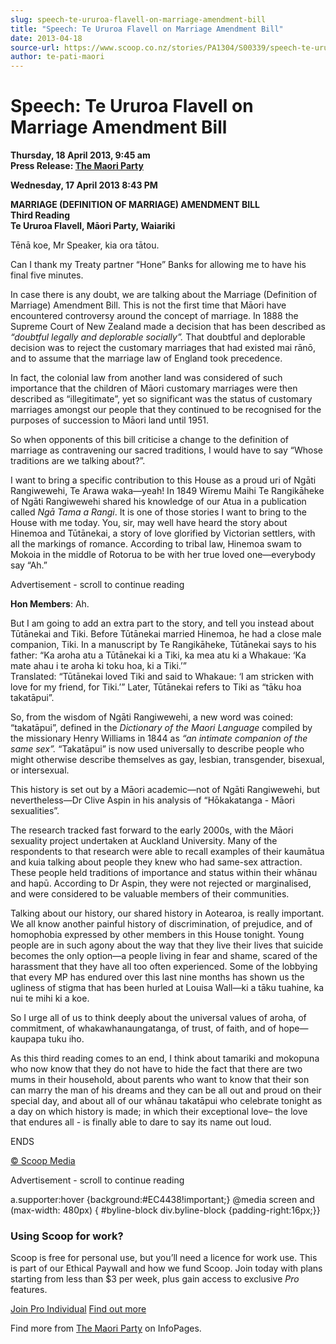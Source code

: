 ```yaml
---
slug: speech-te-ururoa-flavell-on-marriage-amendment-bill
title: "Speech: Te Ururoa Flavell on Marriage Amendment Bill"
date: 2013-04-18
source-url: https://www.scoop.co.nz/stories/PA1304/S00339/speech-te-ururoa-flavell-on-marriage-amendment-bill.htm
author: te-pati-maori
---
```

Speech: Te Ururoa Flavell on Marriage Amendment Bill
====================================================

**Thursday, 18 April 2013, 9:45 am**  
**Press Release: [The Maori Party](https://info.scoop.co.nz/The_Maori_Party)**

**Wednesday, 17 April 2013 8:43 PM**

**MARRIAGE (DEFINITION OF MARRIAGE) AMENDMENT BILL**  
**Third Reading**  
**Te Ururoa Flavell, Māori Party, Waiariki**

Tēnā koe, Mr Speaker, kia ora tātou.

Can I thank my Treaty partner “Hone” Banks for allowing me to have his final five minutes.

In case there is any doubt, we are talking about the Marriage (Definition of Marriage) Amendment Bill. This is not the first time that Māori have encountered controversy around the concept of marriage. In 1888 the Supreme Court of New Zealand made a decision that has been described as _“doubtful legally and deplorable socially”._ That doubtful and deplorable decision was to reject the customary marriages that had existed mai rānō, and to assume that the marriage law of England took precedence.

In fact, the colonial law from another land was considered of such importance that the children of Māori customary marriages were then described as “illegitimate”, yet so significant was the status of customary marriages amongst our people that they continued to be recognised for the purposes of succession to Māori land until 1951.

So when opponents of this bill criticise a change to the definition of marriage as contravening our sacred traditions, I would have to say “Whose traditions are we talking about?”.

I want to bring a specific contribution to this House as a proud uri of Ngāti Rangiwewehi, Te Arawa waka—yeah! In 1849 Wīremu Maihi Te Rangikāheke of Ngāti Rangiwewehi shared his knowledge of our Atua in a publication called _Ngā Tama a Rangi_. It is one of those stories I want to bring to the House with me today. You, sir, may well have heard the story about Hinemoa and Tūtānekai, a story of love glorified by Victorian settlers, with all the markings of romance. According to tribal law, Hinemoa swam to Mokoia in the middle of Rotorua to be with her true loved one—everybody say “Ah.”

Advertisement - scroll to continue reading





**Hon Members**: Ah.

But I am going to add an extra part to the story, and tell you instead about Tūtānekai and Tiki. Before Tūtānekai married Hinemoa, he had a close male companion, Tiki. In a manuscript by Te Rangikāheke, Tūtānekai says to his father: “Ka aroha atu a Tūtānekai ki a Tiki, ka mea atu ki a Whakaue: ‘Ka mate ahau i te aroha ki toku hoa, ki a Tiki.’”  
Translated: “Tūtānekai loved Tiki and said to Whakaue: ‘I am stricken with love for my friend, for Tiki.’” Later, Tūtānekai refers to Tiki as “tāku hoa takatāpui”.

So, from the wisdom of Ngāti Rangiwewehi, a new word was coined: “takatāpui”, defined in the _Dictionary of the Maori Language_ compiled by the missionary Henry Williams in 1844 as _“an intimate companion of the same sex”._ “Takatāpui” is now used universally to describe people who might otherwise describe themselves as gay, lesbian, transgender, bisexual, or intersexual.

This history is set out by a Māori academic—not of Ngāti Rangiwewehi, but nevertheless—Dr Clive Aspin in his analysis of “Hōkakatanga - Māori sexualities”.

The research tracked fast forward to the early 2000s, with the Māori sexuality project undertaken at Auckland University. Many of the respondents to that research were able to recall examples of their kaumātua and kuia talking about people they knew who had same-sex attraction. These people held traditions of importance and status within their whānau and hapū. According to Dr Aspin, they were not rejected or marginalised, and were considered to be valuable members of their communities.

Talking about our history, our shared history in Aotearoa, is really important. We all know another painful history of discrimination, of prejudice, and of homophobia expressed by other members in this House tonight. Young people are in such agony about the way that they live their lives that suicide becomes the only option—a people living in fear and shame, scared of the harassment that they have all too often experienced. Some of the lobbying that every MP has endured over this last nine months has shown us the ugliness of stigma that has been hurled at Louisa Wall—ki a tāku tuahine, ka nui te mihi ki a koe.

So I urge all of us to think deeply about the universal values of aroha, of commitment, of whakawhanaungatanga, of trust, of faith, and of hope—kaupapa tuku iho.

As this third reading comes to an end, I think about tamariki and mokopuna who now know that they do not have to hide the fact that there are two mums in their household, about parents who want to know that their son can marry the man of his dreams and they can be all out and proud on their special day, and about all of our whānau takatāpui who celebrate tonight as a day on which history is made; in which their exceptional love– the love that endures all - is finally able to dare to say its name out loud.

ENDS

[© Scoop Media](http://www.scoop.co.nz/about/terms.html)  

Advertisement - scroll to continue reading



a.supporter:hover {background:#EC4438!important;} @media screen and (max-width: 480px) { #byline-block div.byline-block {padding-right:16px;}}

### Using Scoop for work?

Scoop is free for personal use, but you’ll need a licence for work use. This is part of our Ethical Paywall and how we fund Scoop. Join today with plans starting from less than $3 per week, plus gain access to exclusive _Pro_ features.  
  
[Join Pro Individual](https://pro.scoop.co.nz/Individual/?from=ProIn24) [Find out more](https://pro.scoop.co.nz/using-scoop-for-work/?from=ProIn24)

Find more from [The Maori Party](https://info.scoop.co.nz/The_Maori_Party) on InfoPages.